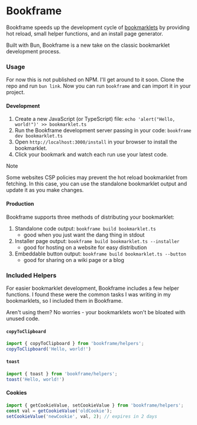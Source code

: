 # Bookframe

Bookframe speeds up the development cycle of [bookmarklets](https://wikipedia.org/wiki/Bookmarklet) by providing hot reload, small helper functions, and an install page generator.

Built with Bun, Bookframe is a new take on the classic bookmarklet development process.

### Usage

For now this is not published on NPM. I'll get around to it soon. 
Clone the repo and run `bun link`. Now you can run `bookframe` and can import it in your project.

#### Development

1. Create a new JavaScript (or TypeScript) file: `echo 'alert("Hello, world!")' >> bookmarklet.ts`
2. Run the Bookframe development server passing in your code: `bookframe dev bookmarklet.ts`
3. Open `http://localhost:3000/install` in your browser to install the bookmarklet.
4. Click your bookmark and watch each run use your latest code.

> [!NOTE]
> Some websites CSP policies may prevent the hot reload bookmarklet from fetching. In this case, you can use the standalone bookmarklet output and update it as you make changes.

#### Production

Bookframe supports three methods of distributing your bookmarklet:

1. Standalone code output: `bookframe build bookmarklet.ts`
    * good when you just want the dang thing in stdout
2. Installer page output: `bookframe build bookmarklet.ts --installer`
    * good for hosting on a website for easy distribution
3. Embeddable button output: `bookframe build bookmarklet.ts --button`
    * good for sharing on a wiki page or a blog

### Included Helpers

For easier bookmarklet development, Bookframe includes a few helper functions.
I found these were the common tasks I was writing in my bookmarklets, so I included them in Bookframe.

Aren't using them? No worries - your bookmarklets won't be bloated with unused code.

#### `copyToClipboard`

```typescript
import { copyToClipboard } from 'bookframe/helpers';
copyToClipboard('Hello, world!')
```

#### `toast`

```typescript
import { toast } from 'bookframe/helpers';
toast('Hello, world!')
```

#### Cookies

```typescript
import { getCookieValue, setCookieValue } from 'bookframe/helpers';
const val = getCookieValue('oldCookie');
setCookieValue('newCookie', val, 2); // expires in 2 days
```
